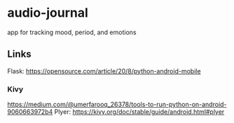 # audio-journal
app for tracking mood, period, and emotions

## Links
Flask: https://opensource.com/article/20/8/python-android-mobile

### Kivy
https://medium.com/@umerfarooq_26378/tools-to-run-python-on-android-9060663972b4
Plyer: https://kivy.org/doc/stable/guide/android.html#plyer
